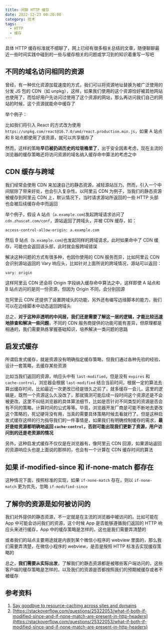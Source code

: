 ```yaml
---
title: 闲聊 HTTP 缓存
date: 2022-12-23 00:20:00
category: 技术
tags:
  - HTTP
  - 缓存
---
```


具体 HTTP 缓存标准就不细聊了，网上已经有很多相关总结的文章，随便聊聊最近一些时间实践中碰到的一些与缓存相关的问题或学习到的知识着重写一写吧

## 不同的域名访问相同的资源

曾经，有一种优化资源加载速度的方式，我们可以将资源地址替换为被广泛使用的分发 JS 包的 CDN（如 unpkg），这样，如果我们使用的这个资源恰好被其他网站也使用了，而恰好用户先访问过使用了这个资源的网站，那么再访问我们自己的网站的时候，这个资源就能命中缓存了

举个例子：

比如我们将引入 React 的方式改为使用 `https://unpkg.com/react@16.7.0/umd/react.production.min.js`，如果 A 站点和 B 站点都使用了该资源，就可以共享缓存了

然而，这样的策略**早已被扔进历史的垃圾桶里了**，出于安全因素考虑，现在主流的浏览器的缓存策略还将访问资源的域名纳入缓存命中算法的考虑之中

## CDN 缓存与跨域

我们经常会使用 CDN 来加速自己的静态资源，减轻源站压力。然而，引入一个中间层除了带来好处，也会引入复杂性。以阿里云 CDN 为例子，当我们的静态资源被缓存到阿里云 CDN 上，默认情况下，当时请求源站所返回的一些 HTTP 头部也会被后续缓存命中而返回

举个例子，假设 A 站点（`a.example.com`)发起跨域请求访问了 `cdn.zhuscat.com/conf`，源站返回了跨域头，并被 CDN 缓存，如：

```http
access-control-allow-origin: a.example.com
```

然后 B 站点（`b.example.com`)也发起同样的跨域请求，此时如果命中了 CDN 缓存，可能也会返回该头部，此时就会报跨域错误

解决这种问题的方式有很多种，也因你使用的 CDN 服务而异，比如阿里云 CDN 会识别源站返回的 Vary 响应头，比如针对上面所说的跨域情况，源站可以返回：

```http
vary: origin
```

这样阿里云 CDN 还会将 Origin 字段纳入缓存命中算法之中，这样即使 A 站点和 B 站点访问的是同一份资源，但因为 Origin 不同，会分别回源

在阿里云 CDN 还提供了设置跨域头的功能，另外还有编写边缘脚本的能力，我们可以在边缘脚本中动态返回跨域头

总之，**对于这种非透明的中间层，我们还是需要了解这一层的逻辑，才能比较迅速地排查和解决一些问题**，不同的 CDN 服务商提供的功能可能有差异，但原理都是相通的，我们需要熟练掌握基础知识，培养解决一类问题的思路

## 启发式缓存

所谓启发式缓存，就是资源没有明确指定缓存策略，但我们通过各种先验的经验，设计一套策略，去缓存某些资源

比如当我们返回的资源，响应头中有 `last-modified`，但是没有 `expires` 和 `cache-control`，浏览器会根据 `last-modified` 结合当前时间，根据一定的算法去算出缓存时间，比如最近一次更改已经是很久之前了，就多缓存一会儿，这里的逻辑是，既然一个资源这么久没改了，那就猜测可能后续一段时间这个资源还是不会被更改。这里不纠结浏览器的具体算法细节，比如是否针对不同类型的资源是否会有不同的策略，计算时间的公式等等。毕竟，浏览器开发厂商是可能不断地去更改这个策略的，死记硬背没有用，当真的需要具体策略时候去看就行了。但是这种启发式缓存这样的行为指导我们的一件事情是，如果我们有明确控制缓存的需求，**最好是给资源都明确地返回 **`cache-control`**，否则可能出现我们更新了资源，用户访问到的还是老资源的情况**

另外，这种启发式缓存不仅仅是在浏览器有，像阿里云 CDN 回源，如果源站返回的资源响应头也是上面说的那样的，也会有一个计算在 CDN 缓存时间的算法

## 如果 if-modified-since 和 if-none-match 都存在

这种情况下面，按照标准的实现，如果 `if-none-match` 存在，则以 `if-none-match` 更为优先，忽略 `if-modified-since`

## 了解你的资源是如何被访问的

我们对外提供的静态资源，不一定就是在主流的浏览器中被访问的。比如可能在 App 中可能会访问我们的资源，这个时候 App 是否能够遵循我们返回的 HTTP 响应头来进行缓存，App 中的缓存策略是怎样的，这也是我们需要弄清楚的

或者我们的站点主要用途就是内嵌到某个微信小程序的 webview 里面的，那么我们需要弄清楚，在微信小程序的 webview，是否是按照 HTTP 标准去实现缓存策略的

总之，**我们需要从实际出发**，了解我们的静态资源都是被哪些客户端访问的，这些客户端的缓存策略是怎样的，以及我们的资源是否都按照我们的预期被缓存或者不被缓存

## 参考资料

1. [Say goodbye to resource-caching across sites and domains](https://www.stefanjudis.com/notes/say-goodbye-to-resource-caching-across-sites-and-domains/)
2. [https://stackoverflow.com/questions/25322053/what-if-both-if-modified-since-and-if-none-match-are-present-in-http-headers](https://stackoverflow.com/questions/25322053/what-if-both-if-modified-since-and-if-none-match-are-present-in-http-headers)
